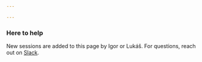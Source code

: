 ```yaml
---

---
```

### Here to help

New sessions are added to this page by Igor or Lukáš. For questions, reach out on [Slack](https://labsng.slack.com/messages).